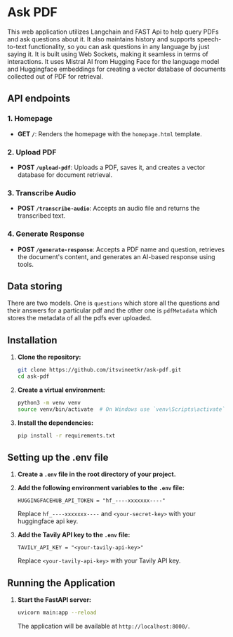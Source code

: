 # Ask PDF

This web application utilizes Langchain and FAST Api to help query PDFs and ask questions about it. 
It also maintains history and supports speech-to-text functionality, so you can ask questions in any language by just saying it.
It is built using Web Sockets, making it seamless in terms of interactions.
It uses Mistral AI from Hugging Face for the language model and Huggingface embeddings for creating a vector database of documents collected out of PDF for retrieval.

## API endpoints

### 1. Homepage
- **GET `/`**: Renders the homepage with the `homepage.html` template.

### 2. Upload PDF
- **POST `/upload-pdf`**: Uploads a PDF, saves it, and creates a vector database for document retrieval.

### 3. Transcribe Audio
- **POST `/transcribe-audio`**: Accepts an audio file and returns the transcribed text.

### 4. Generate Response
- **POST `/generate-response`**: Accepts a PDF name and question, retrieves the document's content, and generates an AI-based response using tools.


## Data storing
There are two models. One is `questions` which store all the questions and their answers for a particular pdf and the other one is `pdfMetadata` which stores the metadata of all the pdfs ever uploaded.

## Installation

1. **Clone the repository:**
    ```bash
    git clone https://github.com/itsvineetkr/ask-pdf.git
    cd ask-pdf
    ```

2. **Create a virtual environment:**
    ```bash
    python3 -m venv venv
    source venv/bin/activate  # On Windows use `venv\Scripts\activate`
    ```

3. **Install the dependencies:**
    ```bash
    pip install -r requirements.txt
    ```

## Setting up the .env file

1. **Create a `.env` file in the root directory of your project.**

2. **Add the following environment variables to the `.env` file:**
    ```env
    HUGGINGFACEHUB_API_TOKEN = "hf_----xxxxxxx----"
    ```
    Replace `hf_----xxxxxxx----` and `<your-secret-key>` with your huggingface api key.

3. **Add the Tavily API key to the `.env` file:**
    ```env
    TAVILY_API_KEY = "<your-tavily-api-key>"
    ```
    Replace `<your-tavily-api-key>` with your Tavily API key.

## Running the Application

1. **Start the FastAPI server:**
    ```bash
    uvicorn main:app --reload
    ```

    The application will be available at `http://localhost:8000/`.
